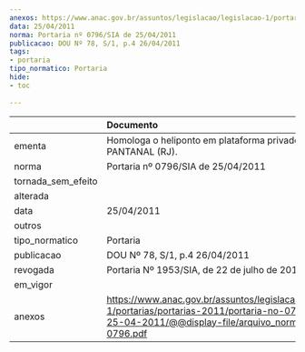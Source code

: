 ```yaml
---
anexos: https://www.anac.gov.br/assuntos/legislacao/legislacao-1/portarias/portarias-2011/portaria-no-0796-sia-de-25-04-2011/@@display-file/arquivo_norma/PA2011-0796.pdf
data: 25/04/2011
norma: Portaria nº 0796/SIA de 25/04/2011
publicacao: DOU Nº 78, S/1, p.4 26/04/2011
tags:
- portaria
tipo_normatico: Portaria
hide: 
- toc 
 
---
```


|                    | Documento                                                                                                                                                         |
|:-------------------|:------------------------------------------------------------------------------------------------------------------------------------------------------------------|
| ementa             | Homologa o heliponto em plataforma privado SS PANTANAL (RJ).                                                                                                      |
| norma              | Portaria nº 0796/SIA de 25/04/2011                                                                                                                                |
| tornada_sem_efeito |                                                                                                                                                                   |
| alterada           |                                                                                                                                                                   |
| data               | 25/04/2011                                                                                                                                                        |
| outros             |                                                                                                                                                                   |
| tipo_normatico     | Portaria                                                                                                                                                          |
| publicacao         | DOU Nº 78, S/1, p.4 26/04/2011                                                                                                                                    |
| revogada           | Portaria Nº 1953/SIA, de 22 de julho de 2015                                                                                                                      |
| em_vigor           |                                                                                                                                                                   |
| anexos             | https://www.anac.gov.br/assuntos/legislacao/legislacao-1/portarias/portarias-2011/portaria-no-0796-sia-de-25-04-2011/@@display-file/arquivo_norma/PA2011-0796.pdf |